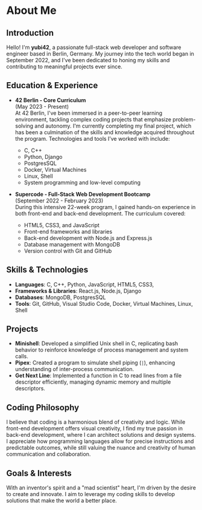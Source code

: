 # About Me

## Introduction

Hello! I'm **yubi42**, a passionate full-stack web developer and software engineer based in Berlin, Germany. My journey into the tech world began in September 2022, and I've been dedicated to honing my skills and contributing to meaningful projects ever since.

## Education & Experience
- **42 Berlin - Core Curriculum**  
  (May 2023 - Present)  
  At 42 Berlin, I've been immersed in a peer-to-peer learning environment, tackling complex coding projects that emphasize problem-solving and autonomy. I'm currently completing my final project, which has been a culmination of the skills and knowledge acquired throughout the program. Technologies and tools I’ve worked with include:
  - C, C++
  - Python, Django
  - PostgresSQL
  - Docker, Virtual Machines
  - Linux, Shell
  - System programming and low-level computing

- **Supercode - Full-Stack Web Development Bootcamp**  
  (September 2022 - February 2023)  
  During this intensive 22-week program, I gained hands-on experience in both front-end and back-end development. The curriculum covered:
  - HTML5, CSS3, and JavaScript
  - Front-end frameworks and libraries
  - Back-end development with Node.js and Express.js
  - Database management with MongoDB
  - Version control with Git and GitHub

## Skills & Technologies

- **Languages**: C, C++, Python, JavaScript, HTML5, CSS3, 
- **Frameworks & Libraries**: React.js, Node.js, Django
- **Databases**: MongoDB, PostgresSQL
- **Tools**: Git, GitHub, Visual Studio Code, Docker, Virtual Machines, Linux, Shell

## Projects

- **Minishell**: Developed a simplified Unix shell in C, replicating bash behavior to reinforce knowledge of process management and system calls.
- **Pipex**: Created a program to simulate shell piping (`|`), enhancing understanding of inter-process communication.
- **Get Next Line**: Implemented a function in C to read lines from a file descriptor efficiently, managing dynamic memory and multiple descriptors.

## Coding Philosophy

I believe that coding is a harmonious blend of creativity and logic. While front-end development offers visual creativity, I find my true passion in back-end development, where I can architect solutions and design systems. 
I appreciate how programming languages allow for precise instructions and predictable outcomes, while still valuing the nuance and creativity of human communication and collaboration.

## Goals & Interests

With an inventor's spirit and a "mad scientist" heart, I'm driven by the desire to create and innovate. I aim to leverage my coding skills to develop solutions that make the world a better place.

